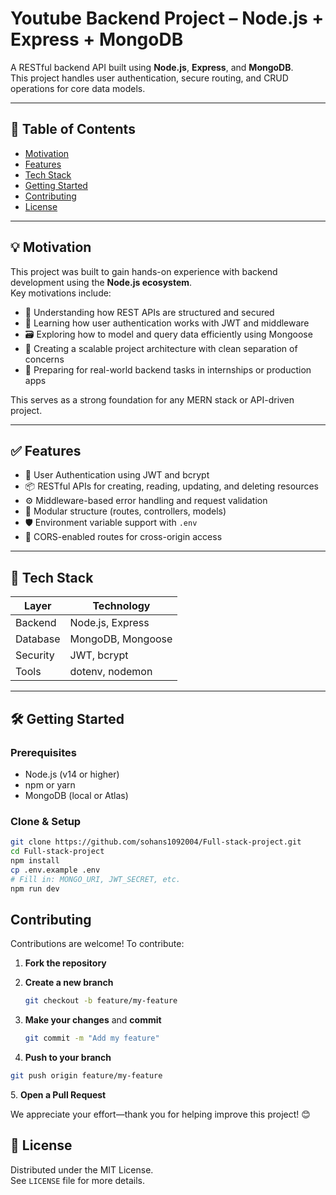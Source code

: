 # Youtube Backend Project – Node.js + Express + MongoDB

A RESTful backend API built using **Node.js**, **Express**, and **MongoDB**.\
 This project handles user authentication, secure routing, and CRUD operations for core data models.

---

## 🚀 Table of Contents

- [Motivation](#motivation)
- [Features](#features)
- [Tech Stack](#tech-stack)
- [Getting Started](#getting-started)
- [Contributing](#contributing)
- [License](#license)

---

## 💡 Motivation

This project was built to gain hands-on experience with backend development using the **Node.js ecosystem**.\
 Key motivations include:

- 🔧 Understanding how REST APIs are structured and secured
- 🔐 Learning how user authentication works with JWT and middleware
- 🗃️ Exploring how to model and query data efficiently using Mongoose
- 🧱 Creating a scalable project architecture with clean separation of concerns
- 🚀 Preparing for real-world backend tasks in internships or production apps

This serves as a strong foundation for any MERN stack or API-driven project.

---

## ✅ Features

- 🔐 User Authentication using JWT and bcrypt
- 📦 RESTful APIs for creating, reading, updating, and deleting resources
- ⚙️ Middleware-based error handling and request validation
- 🧩 Modular structure (routes, controllers, models)
- 🛡️ Environment variable support with `.env`
- 🔄 CORS-enabled routes for cross-origin access

---

## 🧰 Tech Stack

| Layer | Technology |
| --- | --- |
| Backend | Node.js, Express |
| Database | MongoDB, Mongoose |
| Security | JWT, bcrypt |
| Tools | dotenv, nodemon |

---

## 🛠 Getting Started

### Prerequisites

- Node.js (v14 or higher)
- npm or yarn
- MongoDB (local or Atlas)

### Clone & Setup

```bash
git clone https://github.com/sohans1092004/Full-stack-project.git
cd Full-stack-project
npm install
cp .env.example .env
# Fill in: MONGO_URI, JWT_SECRET, etc.
npm run dev
```

## Contributing

Contributions are welcome! To contribute:

1. **Fork the repository**
2. **Create a new branch**

   ```bash
   git checkout -b feature/my-feature
   ```
3. **Make your changes** and **commit**

   ```bash
   git commit -m "Add my feature"
   ```
4.  **Push to your branch**

   ```bash
   git push origin feature/my-feature
   ```

 5\.  **Open a Pull Request**

We appreciate your effort—thank you for helping improve this project! 😊

## 📜 License

Distributed under the MIT License.\
 See `LICENSE` file for more details.